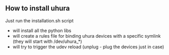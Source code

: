 ## How to install uhura
Just run the installation.sh script

- will install all the python libs
- will create a rules file for binding uhura devices with a specific symlink (they will start with /dev/uhura_*)
- will try to trigger the udev reload (unplug - plug the devices just in case)
<!--
$udevadm info --name=/dev/ttyUSB0 --attribute-walk
-->
